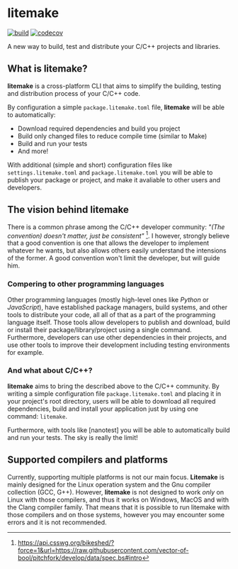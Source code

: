 # litemake

<!-- Badges -->
[![build](https://img.shields.io/github/workflow/status/litemake/litemake/%E2%9C%85%EF%B8%8F%20Test?logo=github)](https://github.com/litemake/litemake/actions/workflows/test.yaml)
[![codecov](https://img.shields.io/codecov/c/github/litemake/litemake?logo=codecov)](https://codecov.io/gh/litemake/litemake)

<!-- Short description -->
A new way to build, test and distribute your C/C++ projects and libraries.

## What is litemake?

**litemake** is a cross-platform CLI that aims to simplify the building, testing and distribution process of your C/C++ code.

By configuration a simple `package.litemake.toml` file, **litemake** will be able to automatically:

- Download required dependencies and build you project
- Build only changed files to reduce compile time (similar to Make)
- Build and run your tests
- And more!

With additional (simple and short) configuration files like `settings.litemake.toml` and `package.litemake.toml` you will be able to publish your package or project, and make it avaliable to other users and developers.

## The vision behind litemake

There is a common phrase among the C/C++ developer community: *"(The convention) doesn't matter, just be consistent"* [^1]. I however, strongly believe that a good convention is one that allows the developer to implement whatever he wants, but also allows others easily understand the intensions of the former. A good convention won't limit the developer, but will guide him.

### Compering to other programming languages

Other programming languages (mostly high-level ones like *Python* or *JavaScript*), have established package managers, build systems, and other tools to distribute your code, all all of that as a part of the programming language itself. Those tools allow developers to publish and download, build or install their package/library/project using a single command. Furthermore, developers can use other dependencies in their projects, and use other tools to improve their development including testing environments for example.

### And what about C/C++?

**litemake** aims to bring the described above to the C/C++ community. By writing a simple configuration file `package.litemake.toml` and placing it in your project's root directory, users will be able to download all required dependencies, build and install your application just by using one command: `litemake`.

Furthermore, with tools like [nanotest] you will be able to automatically build and run your tests. The sky is really the limit!

## Supported compilers and platforms

Currently, supporting multiple platforms is not our main focus. **Litemake**
is mainly designed for the Linux operation system and the Gnu compiler
collection (GCC, G++). However, **litemake** is not designed to work *only* on
Linux with those compilers, and thus it works on Windows, MacOS and with the
Clang compiler family. That means that it is possible to run litemake with
those compilers and on those systems, however you may encounter some errors
and it is not recommended.

<!-- Links -->

[^1]: https://api.csswg.org/bikeshed/?force=1&url=https://raw.githubusercontent.com/vector-of-bool/pitchfork/develop/data/spec.bs#intro
